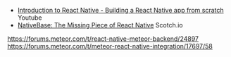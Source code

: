 * [Introduction to React Native - Building a React Native app from scratch](https://www.youtube.com/watch?v=r5OPRhelEIU) Youtube
* [NativeBase: The Missing Piece of React Native​](https://scotch.io/tutorials/nativebase-the-missing-piece-of-react-native%E2%80%8B) Scotch.io



https://forums.meteor.com/t/react-native-meteor-backend/24897
https://forums.meteor.com/t/meteor-react-native-integration/17697/58
